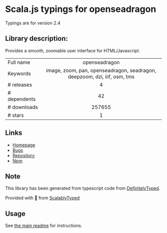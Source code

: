 
# Scala.js typings for openseadragon

Typings are for version 2.4

## Library description:
Provides a smooth, zoomable user interface for HTML/Javascript.

|                    |                 |
| ------------------ | :-------------: |
| Full name          | openseadragon |
| Keywords           | image, zoom, pan, openseadragon, seadragon, deepzoom, dzi, iiif, osm, tms |
| # releases         | 4 |
| # dependents       | 42 |
| # downloads        | 257655 |
| # stars            | 1 |

## Links
- [Homepage](http://openseadragon.github.io/)
- [Bugs](https://github.com/openseadragon/openseadragon/issues)
- [Repository](https://github.com/openseadragon/openseadragon)
- [Npm](https://www.npmjs.com/package/openseadragon)
    


## Note
This library has been generated from typescript code from [DefinitelyTyped](https://definitelytyped.org).

Provided with :purple_heart: from [ScalablyTyped](https://github.com/oyvindberg/ScalablyTyped)

## Usage
See [the main readme](../../readme.md) for instructions.


